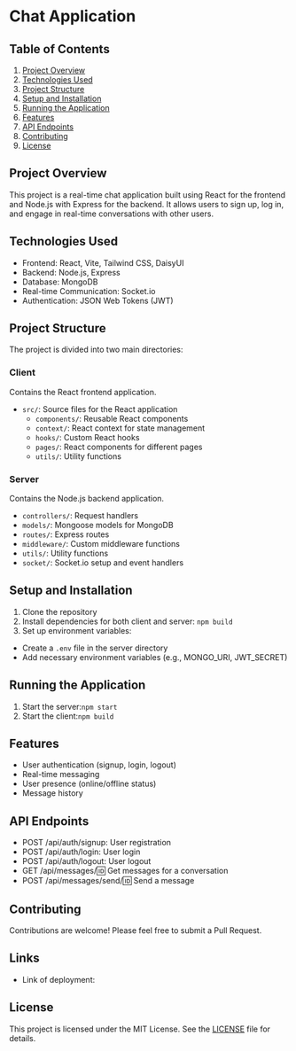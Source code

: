 # Chat Application

## Table of Contents

1. [Project Overview](#project-overview)
2. [Technologies Used](#technologies-used)
3. [Project Structure](#project-structure)
4. [Setup and Installation](#setup-and-installation)
5. [Running the Application](#running-the-application)
6. [Features](#features)
7. [API Endpoints](#api-endpoints)
8. [Contributing](#contributing)
9. [License](#license)

## Project Overview

This project is a real-time chat application built using React for the frontend and Node.js with Express for the backend. It allows users to sign up, log in, and engage in real-time conversations with other users.

## Technologies Used

- Frontend: React, Vite, Tailwind CSS, DaisyUI
- Backend: Node.js, Express
- Database: MongoDB
- Real-time Communication: Socket.io
- Authentication: JSON Web Tokens (JWT)

## Project Structure

The project is divided into two main directories:

### Client

Contains the React frontend application.
- `src/`: Source files for the React application
  - `components/`: Reusable React components
  - `context/`: React context for state management
  - `hooks/`: Custom React hooks
  - `pages/`: React components for different pages
  - `utils/`: Utility functions

### Server

Contains the Node.js backend application.
- `controllers/`: Request handlers
- `models/`: Mongoose models for MongoDB
- `routes/`: Express routes
- `middleware/`: Custom middleware functions
- `utils/`: Utility functions
- `socket/`: Socket.io setup and event handlers

## Setup and Installation

1. Clone the repository
2. Install dependencies for both client and server: `npm build`
3. Set up environment variables:
- Create a `.env` file in the server directory
- Add necessary environment variables (e.g., MONGO_URI, JWT_SECRET)

## Running the Application

1. Start the server:`npm start`
2. Start the client:`npm build`

## Features

- User authentication (signup, login, logout)
- Real-time messaging
- User presence (online/offline status)
- Message history

## API Endpoints

- POST /api/auth/signup: User registration
- POST /api/auth/login: User login
- POST /api/auth/logout: User logout
- GET /api/messages/:id: Get messages for a conversation
- POST /api/messages/send/:id: Send a message

## Contributing

Contributions are welcome! Please feel free to submit a Pull Request.

## Links

- Link of deployment: 

## License

This project is licensed under the MIT License. See the [LICENSE](LICENSE) file for details.